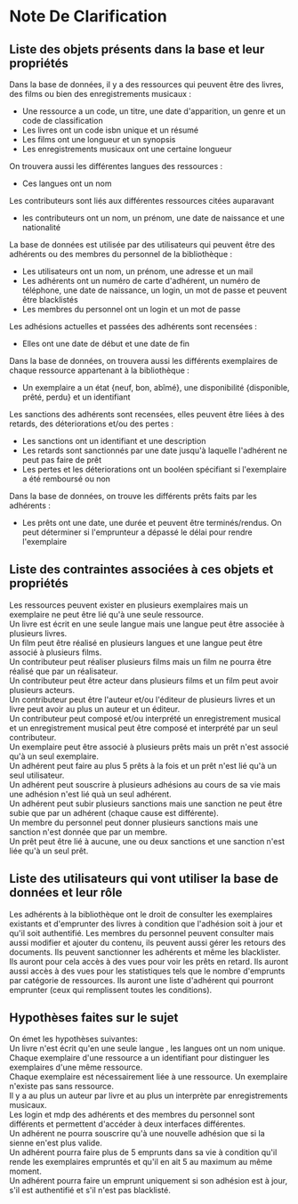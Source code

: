 # Note De Clarification

## Liste des objets présents dans la base et leur propriétés
Dans la base de données, il y a des ressources qui peuvent être des livres, des films ou bien des enregistrements musicaux :
* Une ressource a un code, un titre, une date d'apparition, un genre et un code de classification
* Les livres ont un code isbn unique et un résumé
* Les films ont une longueur et un synopsis
* Les enregistrements musicaux ont une certaine longueur

On trouvera aussi les différentes langues des ressources :
*  Ces  langues ont un nom

Les contributeurs sont liés aux différentes ressources citées auparavant
* les contributeurs ont un nom, un prénom, une date de naissance et une nationalité

La base de données est utilisée par des utilisateurs qui peuvent être des adhérents ou des membres du personnel de la bibliothèque :
* Les utilisateurs ont un nom, un prénom, une adresse et un mail
* Les adhérents ont un numéro de carte d'adhérent, un numéro de téléphone, une date de naissance, un login, un mot de passe et peuvent être blacklistés
* Les membres du personnel ont un login et un mot de passe

Les adhésions actuelles et passées des adhérents sont recensées :
* Elles ont une date de début et une date de fin

Dans la base de données, on trouvera aussi les différents exemplaires de chaque ressource appartenant à la bibliothèque :
* Un exemplaire a un état {neuf, bon, abîmé}, une disponibilité {disponible, prêté, perdu} et un identifiant

Les sanctions des adhérents sont recensées, elles peuvent être liées à des retards, des déteriorations et/ou des pertes :
* Les sanctions ont un identifiant et une description
* Les retards sont sanctionnés par une date jusqu'à laquelle l'adhérent ne peut pas faire de prêt
* Les pertes et les déteriorations ont un booléen spécifiant si l'exemplaire a été remboursé ou non

Dans la base de données, on trouve les différents prêts faits par les adhérents :
* Les prêts ont une date, une durée et peuvent être terminés/rendus. On peut déterminer si l'emprunteur a dépassé le délai pour rendre l'exemplaire

## Liste des contraintes associées à ces objets et propriétés
Les ressources peuvent exister en plusieurs exemplaires mais un exemplaire ne peut être lié qu'à une seule ressource. <br>
Un livre est écrit en une seule langue mais une langue peut être associée à plusieurs livres.<br>
Un film peut être réalisé en plusieurs langues et une langue peut être associé à plusieurs films.<br>
Un contributeur peut réaliser plusieurs films mais un film ne pourra être réalisé que par un réalisateur.<br>
Un contributeur peut être acteur dans plusieurs films et un film peut avoir plusieurs acteurs.<br>
Un contributeur peut être l'auteur et/ou l'éditeur de plusieurs livres et un livre peut avoir au plus un auteur et un éditeur. <br>
Un contributeur peut composé et/ou interprété un enregistrement musical et un enregistrement musical peut être composé et interprété par un seul contributeur.<br>
Un exemplaire peut être associé à plusieurs prêts mais un prêt n'est associé qu'à un seul exemplaire.<br>
Un adhérent peut faire au plus 5 prêts à la fois et un prêt n'est lié qu'à un seul utilisateur.<br>
Un adhérent peut souscrire à plusieurs adhésions au cours de sa vie mais une adhésion n'est lié quà un seul adhérent.<br>
Un adhérent peut subir plusieurs sanctions mais une sanction ne peut être subie que par un adhérent (chaque cause est différente).<br>
Un membre du personnel peut donner plusieurs sanctions mais une sanction n'est donnée que par un membre.<br>
Un prêt peut être lié à aucune, une ou deux sanctions et une sanction n'est liée qu'à un seul prêt.<br>

## Liste des utilisateurs qui vont utiliser la base de données et leur rôle
Les adhérents à la bibliothèque ont le droit de consulter les exemplaires existants et d'emprunter des livres à condition que l'adhésion soit à jour et qu'il soit authentifié.
Les membres du personnel peuvent consulter mais aussi modifier et ajouter du contenu, ils peuvent aussi gérer les retours des documents. Ils peuvent sanctionner les adhérents et même les blacklister. Ils auront pour cela accès à des vues pour voir les prêts en retard.
Ils auront aussi accès à des vues pour les statistiques tels que le nombre d'emprunts par catégorie de ressources. Ils auront une liste d'adhérent qui pourront emprunter (ceux qui remplissent toutes les conditions).


## Hypothèses faites sur le sujet
On émet les hypothèses suivantes: <br>
Un livre n'est écrit qu'en une seule langue , les langues ont un nom unique. <br>
Chaque exemplaire d'une ressource a un identifiant pour distinguer les exemplaires d'une même ressource.<br>
Chaque exemplaire est nécessairement liée à une ressource. Un exemplaire n'existe pas sans ressource.<br>
Il y a au plus un auteur par livre et au plus un interprète par enregistrements musicaux.<br>
Les login et mdp des adhérents et des membres du personnel sont différents et permettent d'accéder à deux interfaces différentes.<br>
Un adhérent ne pourra souscrire qu'à une nouvelle adhésion que si la sienne en'est plus valide.<br>
Un adhérent pourra faire plus de 5 emprunts dans sa vie à condition qu'il rende les exemplaires empruntés et qu'il en ait 5 au maximum au même moment.<br>
Un adhérent pourra faire un emprunt uniquement si son adhésion est à jour, s'il est authentifié et s'il n'est pas blacklisté.<br>
